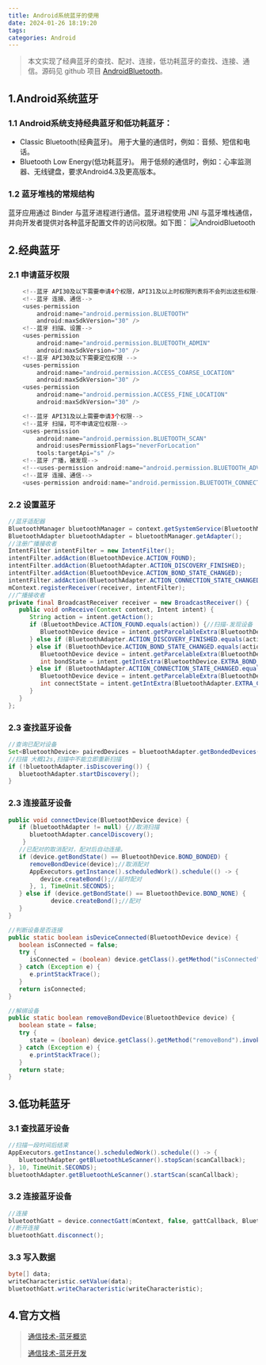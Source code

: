 ```yaml
---
title: Android系统蓝牙的使用
date: 2024-01-26 18:19:20
tags: 
categories: Android
---
```


> 本文实现了经典蓝牙的查找、配对、连接，低功耗蓝牙的查找、连接、通信。源码见 github 项目 [AndroidBluetooth](https://github.com/yadiq/AndroidBluetooth)。

## 1.Android系统蓝牙

### 1.1 Android系统支持经典蓝牙和低功耗蓝牙：

*   Classic Bluetooth(经典蓝牙)。
    用于大量的通信时，例如：音频、短信和电话。
*   Bluetooth Low Energy(低功耗蓝牙)。
    用于低频的通信时，例如：心率监测器、无线键盘，要求Android4.3及更高版本。

### 1.2 蓝牙堆栈的常规结构

蓝牙应用通过 Binder 与蓝牙进程进行通信。蓝牙进程使用 JNI 与蓝牙堆栈通信，并向开发者提供对各种蓝牙配置文件的访问权限。如下图：
![AndroidBluetooth](/images/AndroidBluetooth.awebp)

## 2.经典蓝牙

### 2.1 申请蓝牙权限

```java
    <!--蓝牙 API30及以下需要申请4个权限，API31及以上时权限列表将不会列出这些权限-->
    <!--蓝牙 连接、通信-->
    <uses-permission
        android:name="android.permission.BLUETOOTH"
        android:maxSdkVersion="30" />
    <!--蓝牙 扫描、设置-->
    <uses-permission
        android:name="android.permission.BLUETOOTH_ADMIN"
        android:maxSdkVersion="30" />
    <!--蓝牙 API30及以下需要定位权限 -->
    <uses-permission
        android:name="android.permission.ACCESS_COARSE_LOCATION"
        android:maxSdkVersion="30" />
    <uses-permission
        android:name="android.permission.ACCESS_FINE_LOCATION"
        android:maxSdkVersion="30" />

    <!--蓝牙 API31及以上需要申请3个权限-->
    <!--蓝牙 扫描，可不申请定位权限-->
    <uses-permission
        android:name="android.permission.BLUETOOTH_SCAN"
        android:usesPermissionFlags="neverForLocation"
        tools:targetApi="s" />
    <!--蓝牙 广播，被发现-->
    <!--<uses-permission android:name="android.permission.BLUETOOTH_ADVERTISE" />-->
    <!--蓝牙 连接、通信-->
    <uses-permission android:name="android.permission.BLUETOOTH_CONNECT" />
```

### 2.2 设置蓝牙

```java
//蓝牙适配器
BluetoothManager bluetoothManager = context.getSystemService(BluetoothManager.class);
BluetoothAdapter bluetoothAdapter = bluetoothManager.getAdapter();
//注册广播接收者
IntentFilter intentFilter = new IntentFilter();
intentFilter.addAction(BluetoothDevice.ACTION_FOUND);
intentFilter.addAction(BluetoothAdapter.ACTION_DISCOVERY_FINISHED);
intentFilter.addAction(BluetoothDevice.ACTION_BOND_STATE_CHANGED);
intentFilter.addAction(BluetoothAdapter.ACTION_CONNECTION_STATE_CHANGED);
mContext.registerReceiver(receiver, intentFilter);
//广播接收者
private final BroadcastReceiver receiver = new BroadcastReceiver() {
   public void onReceive(Context context, Intent intent) {
      String action = intent.getAction();
      if (BluetoothDevice.ACTION_FOUND.equals(action)) {//扫描-发现设备
         BluetoothDevice device = intent.getParcelableExtra(BluetoothDevice.EXTRA_DEVICE);
      } else if (BluetoothAdapter.ACTION_DISCOVERY_FINISHED.equals(action)) {//扫描结束
      } else if (BluetoothDevice.ACTION_BOND_STATE_CHANGED.equals(action)) {//配对状态变化
         BluetoothDevice device = intent.getParcelableExtra(BluetoothDevice.EXTRA_DEVICE);
         int bondState = intent.getIntExtra(BluetoothDevice.EXTRA_BOND_STATE, BluetoothDevice.ERROR);
      } else if (BluetoothAdapter.ACTION_CONNECTION_STATE_CHANGED.equals(action)) {//连接状态变化
         BluetoothDevice device = intent.getParcelableExtra(BluetoothDevice.EXTRA_DEVICE);
         int connectState = intent.getIntExtra(BluetoothAdapter.EXTRA_CONNECTION_STATE, BluetoothAdapter.ERROR);
      }
   }
};
```

### 2.3 查找蓝牙设备

```java
//查询已配对设备
Set<BluetoothDevice> pairedDevices = bluetoothAdapter.getBondedDevices();
//扫描 大概12s,扫描中不能立即重新扫描
if (!bluetoothAdapter.isDiscovering()) {
   bluetoothAdapter.startDiscovery();
}
```

### 2.3 连接蓝牙设备

```java
public void connectDevice(BluetoothDevice device) {
   if (bluetoothAdapter != null) {//取消扫描
      bluetoothAdapter.cancelDiscovery();
    }
   //已配对的取消配对，配对后自动连接。
   if (device.getBondState() == BluetoothDevice.BOND_BONDED) {
      removeBondDevice(device);//取消配对
      AppExecutors.getInstance().scheduledWork().schedule(() -> {
         device.createBond();//延时配对
      }, 1, TimeUnit.SECONDS);
   } else if (device.getBondState() == BluetoothDevice.BOND_NONE) {
            device.createBond();//配对
   }
}

//判断设备是否连接
public static boolean isDeviceConnected(BluetoothDevice device) {
   boolean isConnected = false;
   try {
      isConnected = (boolean) device.getClass().getMethod("isConnected").invoke(device);
   } catch (Exception e) {
      e.printStackTrace();
   }
   return isConnected;
}

//解绑设备
public static boolean removeBondDevice(BluetoothDevice device) {
   boolean state = false;
   try {
      state = (boolean) device.getClass().getMethod("removeBond").invoke(device);
   } catch (Exception e) {
      e.printStackTrace();
   }
   return state;
}
```

## 3.低功耗蓝牙

### 3.1 查找蓝牙设备

```java
//扫描一段时间后结束
AppExecutors.getInstance().scheduledWork().schedule(() -> {
   bluetoothAdapter.getBluetoothLeScanner().stopScan(scanCallback);
}, 10, TimeUnit.SECONDS);
bluetoothAdapter.getBluetoothLeScanner().startScan(scanCallback);
```

### 3.2 连接蓝牙设备

```java
//连接
bluetoothGatt = device.connectGatt(mContext, false, gattCallback, BluetoothDevice.TRANSPORT_LE)
//断开连接
bluetoothGatt.disconnect();
```

### 3.3 写入数据

```java
byte[] data;
writeCharacteristic.setValue(data);
bluetoothGatt.writeCharacteristic(writeCharacteristic);
```

## 4.官方文档

> [通信技术-蓝牙概览](https://source.android.com/docs/core/connect/bluetooth?hl=zh-cn)
>
> [通信技术-蓝牙开发](https://developer.android.com/develop/connectivity/bluetooth?hl=zh-cn)
